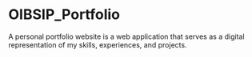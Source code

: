 # OIBSIP_Portfolio
A personal portfolio website is a web application that serves as a digital representation of my skills, experiences, and projects.
